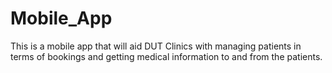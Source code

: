 # Mobile_App
This is a mobile app that will aid DUT Clinics with managing patients in terms of bookings and getting medical information to and from the patients.

